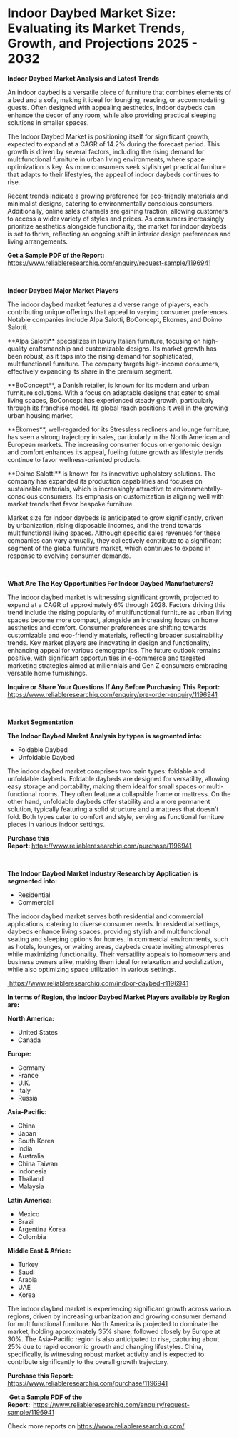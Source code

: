 <p><h1>Indoor Daybed Market Size: Evaluating its Market Trends, Growth, and Projections 2025 - 2032</h1></p><p><strong>Indoor Daybed Market Analysis and Latest Trends</strong></p>
<p><p>An indoor daybed is a versatile piece of furniture that combines elements of a bed and a sofa, making it ideal for lounging, reading, or accommodating guests. Often designed with appealing aesthetics, indoor daybeds can enhance the decor of any room, while also providing practical sleeping solutions in smaller spaces.</p><p>The Indoor Daybed Market is positioning itself for significant growth, expected to expand at a CAGR of 14.2% during the forecast period. This growth is driven by several factors, including the rising demand for multifunctional furniture in urban living environments, where space optimization is key. As more consumers seek stylish yet practical furniture that adapts to their lifestyles, the appeal of indoor daybeds continues to rise.</p><p>Recent trends indicate a growing preference for eco-friendly materials and minimalist designs, catering to environmentally conscious consumers. Additionally, online sales channels are gaining traction, allowing customers to access a wider variety of styles and prices. As consumers increasingly prioritize aesthetics alongside functionality, the market for indoor daybeds is set to thrive, reflecting an ongoing shift in interior design preferences and living arrangements.</p></p>
<p><strong>Get a Sample PDF of the Report:&nbsp;</strong> <a href="https://www.reliableresearchiq.com/enquiry/request-sample/1196941?utm_campaign=2271&utm_medium=2&utm_source=Github&utm_content=ia&utm_term=04042025&utm_id=indoor-daybed">https://www.reliableresearchiq.com/enquiry/request-sample/1196941</a></p>
<p>&nbsp;</p>
<p><strong>Indoor Daybed Major Market Players</strong></p>
<p><p>The indoor daybed market features a diverse range of players, each contributing unique offerings that appeal to varying consumer preferences. Notable companies include Alpa Salotti, BoConcept, Ekornes, and Doimo Salotti.</p><p>**Alpa Salotti** specializes in luxury Italian furniture, focusing on high-quality craftsmanship and customizable designs. Its market growth has been robust, as it taps into the rising demand for sophisticated, multifunctional furniture. The company targets high-income consumers, effectively expanding its share in the premium segment.</p><p>**BoConcept**, a Danish retailer, is known for its modern and urban furniture solutions. With a focus on adaptable designs that cater to small living spaces, BoConcept has experienced steady growth, particularly through its franchise model. Its global reach positions it well in the growing urban housing market.</p><p>**Ekornes**, well-regarded for its Stressless recliners and lounge furniture, has seen a strong trajectory in sales, particularly in the North American and European markets. The increasing consumer focus on ergonomic design and comfort enhances its appeal, fueling future growth as lifestyle trends continue to favor wellness-oriented products.</p><p>**Doimo Salotti** is known for its innovative upholstery solutions. The company has expanded its production capabilities and focuses on sustainable materials, which is increasingly attractive to environmentally-conscious consumers. Its emphasis on customization is aligning well with market trends that favor bespoke furniture.</p><p>Market size for indoor daybeds is anticipated to grow significantly, driven by urbanization, rising disposable incomes, and the trend towards multifunctional living spaces. Although specific sales revenues for these companies can vary annually, they collectively contribute to a significant segment of the global furniture market, which continues to expand in response to evolving consumer demands.</p></p>
<p>&nbsp;</p>
<p><strong>What Are The Key Opportunities For Indoor Daybed Manufacturers?</strong></p>
<p><p>The indoor daybed market is witnessing significant growth, projected to expand at a CAGR of approximately 6% through 2028. Factors driving this trend include the rising popularity of multifunctional furniture as urban living spaces become more compact, alongside an increasing focus on home aesthetics and comfort. Consumer preferences are shifting towards customizable and eco-friendly materials, reflecting broader sustainability trends. Key market players are innovating in design and functionality, enhancing appeal for various demographics. The future outlook remains positive, with significant opportunities in e-commerce and targeted marketing strategies aimed at millennials and Gen Z consumers embracing versatile home furnishings.</p></p>
<p><strong>Inquire or Share Your Questions If Any Before Purchasing This Report:</strong> <a href="https://www.reliableresearchiq.com/enquiry/pre-order-enquiry/1196941?utm_campaign=2271&utm_medium=2&utm_source=Github&utm_content=ia&utm_term=04042025&utm_id=indoor-daybed">https://www.reliableresearchiq.com/enquiry/pre-order-enquiry/1196941</a></p>
<p>&nbsp;</p>
<p><strong>Market Segmentation</strong></p>
<p><strong>The Indoor Daybed Market Analysis by types is segmented into:</strong></p>
<p><ul><li>Foldable Daybed</li><li>Unfoldable Daybed</li></ul></p>
<p><p>The indoor daybed market comprises two main types: foldable and unfoldable daybeds. Foldable daybeds are designed for versatility, allowing easy storage and portability, making them ideal for small spaces or multi-functional rooms. They often feature a collapsible frame or mattress. On the other hand, unfoldable daybeds offer stability and a more permanent solution, typically featuring a solid structure and a mattress that doesn’t fold. Both types cater to comfort and style, serving as functional furniture pieces in various indoor settings.</p></p>
<p><strong>Purchase this Report:&nbsp;</strong><a href="https://www.reliableresearchiq.com/purchase/1196941?utm_campaign=2271&utm_medium=2&utm_source=Github&utm_content=ia&utm_term=04042025&utm_id=indoor-daybed">https://www.reliableresearchiq.com/purchase/1196941</a></p>
<p>&nbsp;</p>
<p><strong>The Indoor Daybed Market Industry Research by Application is segmented into:</strong></p>
<p><ul><li>Residential</li><li>Commercial</li></ul></p>
<p><p>The indoor daybed market serves both residential and commercial applications, catering to diverse consumer needs. In residential settings, daybeds enhance living spaces, providing stylish and multifunctional seating and sleeping options for homes. In commercial environments, such as hotels, lounges, or waiting areas, daybeds create inviting atmospheres while maximizing functionality. Their versatility appeals to homeowners and business owners alike, making them ideal for relaxation and socialization, while also optimizing space utilization in various settings.</p></p>
<p><a href="https://www.reliableresearchiq.com/indoor-daybed-r1196941?utm_campaign=2271&utm_medium=2&utm_source=Github&utm_content=ia&utm_term=04042025&utm_id=indoor-daybed">&nbsp;https://www.reliableresearchiq.com/indoor-daybed-r1196941</a></p>
<p><strong>In terms of Region, the Indoor Daybed Market Players available by Region are:</strong></p>
<p>
    <p> <strong> North America: </strong>
        <ul>
            <li>United States</li>
            <li>Canada</li>
        </ul>
        </p> 
    <p> <strong> Europe: </strong>
        <ul>
            <li>Germany</li>
            <li>France</li>
            <li>U.K.</li>
            <li>Italy</li>
            <li>Russia</li>
        </ul>
        </p> 
    <p> <strong> Asia-Pacific: </strong>
        <ul>
            <li>China</li>
            <li>Japan</li>
            <li>South Korea</li>
            <li>India</li>
            <li>Australia</li>
            <li>China Taiwan</li>
            <li>Indonesia</li>
            <li>Thailand</li>
            <li>Malaysia</li>
        </ul>
        </p> 
    <p> <strong> Latin America: </strong>
        <ul>
            <li>Mexico</li>
            <li>Brazil</li>
            <li>Argentina Korea</li>
            <li>Colombia</li>
        </ul>
        </p> 
    <p> <strong> Middle East & Africa: </strong>
        <ul>
            <li>Turkey</li>
            <li>Saudi</li>
            <li>Arabia</li>
            <li>UAE</li>
            <li>Korea</li>
        </ul>
    </p>
    </p>
<p><p>The indoor daybed market is experiencing significant growth across various regions, driven by increasing urbanization and growing consumer demand for multifunctional furniture. North America is projected to dominate the market, holding approximately 35% share, followed closely by Europe at 30%. The Asia-Pacific region is also anticipated to rise, capturing about 25% due to rapid economic growth and changing lifestyles. China, specifically, is witnessing robust market activity and is expected to contribute significantly to the overall growth trajectory.</p></p>
<p><strong>Purchase this Report: </strong><a href="https://www.reliableresearchiq.com/purchase/1196941?utm_campaign=2271&utm_medium=2&utm_source=Github&utm_content=ia&utm_term=04042025&utm_id=indoor-daybed">https://www.reliableresearchiq.com/purchase/1196941</a></p>
<p>&nbsp;<strong>Get a Sample PDF of the Report:&nbsp;&nbsp;</strong><a href="https://www.reliableresearchiq.com/enquiry/request-sample/1196941?utm_campaign=2271&utm_medium=2&utm_source=Github&utm_content=ia&utm_term=04042025&utm_id=indoor-daybed">https://www.reliableresearchiq.com/enquiry/request-sample/1196941</a></p>
<p><strong></strong></p>
<p>Check more reports on <a href="https://www.reliableresearchiq.com/?utm_campaign=2271&utm_medium=2&utm_source=Github&utm_content=ia&utm_term=04042025&utm_id=indoor-daybed">https://www.reliableresearchiq.com/</a></p>